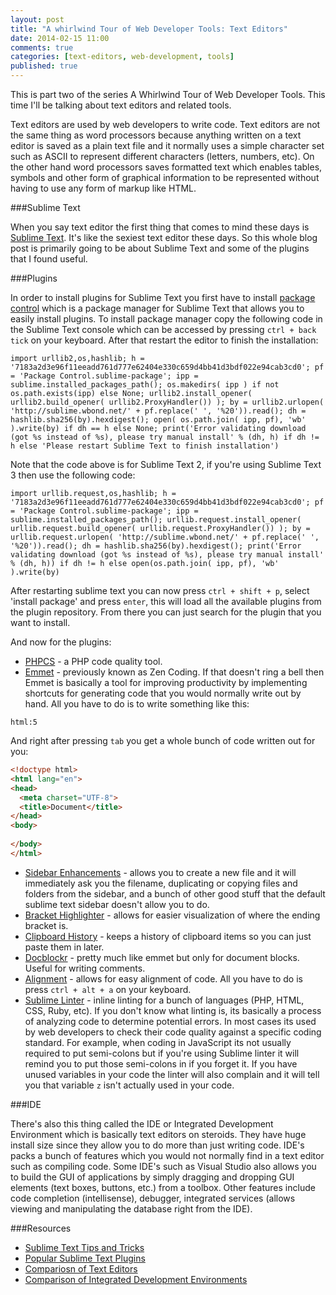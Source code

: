 ```yaml
---
layout: post
title: "A whirlwind Tour of Web Developer Tools: Text Editors"
date: 2014-02-15 11:00
comments: true
categories: [text-editors, web-development, tools]
published: true
---
```


This is part two of the series A Whirlwind Tour of Web Developer Tools. This time I'll be talking about text editors and related tools.

Text editors are used by web developers to write code. Text editors are not the same thing as word processors because anything written on a text editor is saved as a plain text file and it normally uses a simple character set such as ASCII to represent different characters (letters, numbers, etc). On the other hand word processors saves formatted text which enables tables, symbols and other form of graphical information to be represented without having to use any form of markup like HTML.

<!--more-->


###Sublime Text

When you say text editor the first thing that comes to mind these days is [Sublime Text](http://www.sublimetext.com/). It's like the sexiest text editor these days. So this whole blog post is primarily going to be about Sublime Text and some of the plugins that I found useful.


###Plugins

In order to install plugins for Sublime Text you first have to install [package control](https://sublime.wbond.net/) which is a package manager for Sublime Text that allows you to easily install plugins. To install package manager copy the following code in the Sublime Text console which can be accessed by pressing `ctrl + back tick` on your keyboard. After that restart the editor to finish the installation:

```
import urllib2,os,hashlib; h = '7183a2d3e96f11eeadd761d777e62404e330c659d4bb41d3bdf022e94cab3cd0'; pf = 'Package Control.sublime-package'; ipp = sublime.installed_packages_path(); os.makedirs( ipp ) if not os.path.exists(ipp) else None; urllib2.install_opener( urllib2.build_opener( urllib2.ProxyHandler()) ); by = urllib2.urlopen( 'http://sublime.wbond.net/' + pf.replace(' ', '%20')).read(); dh = hashlib.sha256(by).hexdigest(); open( os.path.join( ipp, pf), 'wb' ).write(by) if dh == h else None; print('Error validating download (got %s instead of %s), please try manual install' % (dh, h) if dh != h else 'Please restart Sublime Text to finish installation')
```

Note that the code above is for Sublime Text 2, if you're using Sublime Text 3 then use the following code:

```
import urllib.request,os,hashlib; h = '7183a2d3e96f11eeadd761d777e62404e330c659d4bb41d3bdf022e94cab3cd0'; pf = 'Package Control.sublime-package'; ipp = sublime.installed_packages_path(); urllib.request.install_opener( urllib.request.build_opener( urllib.request.ProxyHandler()) ); by = urllib.request.urlopen( 'http://sublime.wbond.net/' + pf.replace(' ', '%20')).read(); dh = hashlib.sha256(by).hexdigest(); print('Error validating download (got %s instead of %s), please try manual install' % (dh, h)) if dh != h else open(os.path.join( ipp, pf), 'wb' ).write(by)
```

After restarting sublime text you can now press `ctrl + shift + p`, select 'install package' and press `enter`, this will load all the available plugins from the plugin repository. From there you can just search for the plugin that you want to install. 

And now for the plugins:

- [PHPCS](https://github.com/benmatselby/sublime-phpcs) - a PHP code quality tool.
- [Emmet](http://emmet.io/) - previously known as Zen Coding. If that doesn't ring a bell then Emmet is basically a tool for improving productivity by implementing shortcuts for generating code that you would normally write out by hand. All you have to do is to write something like this:

```
html:5
```

And right after pressing `tab` you get a whole bunch of code written out for you:

```html
<!doctype html>
<html lang="en">
<head>
  <meta charset="UTF-8">
  <title>Document</title>
</head>
<body>
	
</body>
</html>
```

- [Sidebar Enhancements](https://github.com/titoBouzout/SideBarEnhancements) - allows you to create a new file and it will immediately ask you the filename, duplicating or copying files and folders from the sidebar, and a bunch of other good stuff that the default sublime text sidebar doesn't allow you to do. 
- [Bracket Highlighter](https://github.com/facelessuser/BracketHighlighter) - allows for easier visualization of where the ending bracket is.
- [Clipboard History](https://github.com/kemayo/sublime-text-2-clipboard-history) - keeps a history of clipboard items so you can just paste them in later.
- [Docblockr](https://github.com/spadgos/sublime-jsdocs) - pretty much like emmet but only for document blocks. Useful for writing comments.
- [Alignment](https://github.com/wbond/sublime_alignment) - allows for easy alignment of code. All you have to do is press `ctrl + alt + a` on your keyboard.
- [Sublime Linter](https://github.com/SublimeLinter/SublimeLinter-for-ST2) - inline linting for a bunch of languages (PHP, HTML, CSS, Ruby, etc). If you don't know what linting is, its basically a process of analyzing code to determine potential errors. In most cases its used by web developers to check their code quality against a specific coding standard. For example, when coding in JavaScript its not usually required to put semi-colons but if you're using Sublime linter it will remind you to put those semi-colons in if you forget it. If you have unused variables in your code the linter will also complain and it will tell you that variable `z` isn't actually used in your code.


###IDE

There's also this thing called the IDE or Integrated Development Environment which is basically text editors on steroids. They have huge install size since they allow you to do more than just writing code. IDE's packs a bunch of features which you would not normally find in a text editor such as compiling code. Some IDE's such as Visual Studio also allows you to build the GUI of applications by simply dragging and dropping GUI elements (text boxes, buttons, etc.) from a toolbox. Other features include code completion (intellisense), debugger, integrated services (allows viewing and manipulating the database right from the IDE).


###Resources

- [Sublime Text Tips and Tricks](http://www.hongkiat.com/blog/sublime-text-tips/)
- [Popular Sublime Text Plugins](https://sublime.wbond.net/browse/popular)
- [Compariosn of Text Editors](http://en.wikipedia.org/wiki/Comparison_of_text_editors)
- [Comparison of Integrated Development Environments](http://en.wikipedia.org/wiki/Comparison_of_integrated_development_environments)